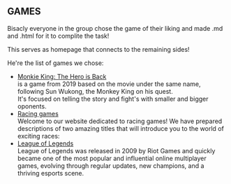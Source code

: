 ## GAMES

Bisacly everyone in the group chose the game of their liking and made .md and .html for it to complite the task! 

This serves as homepage that connects to the remaining sides!

He're the list of games we chose:
* [Monkie King: The Hero is Back](https://roma104.github.io/Games_Roma/)  
 is a game from 2019 based on the movie under the same name, following Sun Wukong, the Monkey King on his quest.  
 It's focused on telling the story and fight's with smaller and bigger oponents.
* [Racing games](https://jakubkromka55.github.io/strona/)  
 Welcome to our website dedicated to racing games! We have prepared descriptions of two amazing titles that will introduce you to the world of exciting races:
* [League of Legends](https://norbertj44.github.io/Games/)  
 League of Legends was released in 2009 by Riot Games and quickly became one of the most popular and influential online multiplayer games, evolving through regular updates, new champions, and a thriving esports scene.


